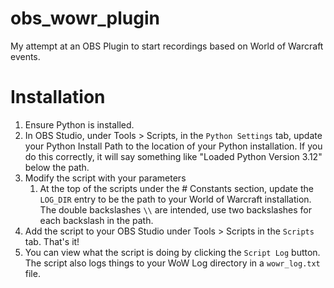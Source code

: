 # obs_wowr_plugin
My attempt at an OBS Plugin to start recordings based on World of Warcraft events.

# Installation
1) Ensure Python is installed.
2) In OBS Studio, under Tools > Scripts, in the `Python Settings` tab, update your 
Python Install Path to the location of your Python installation. If you do this correctly, it will say
something like "Loaded Python Version 3.12" below the path.
3) Modify the script with your parameters
   1) At the top of the scripts under the # Constants section, update the `LOG_DIR` entry to be the path
   to your World of Warcraft installation. The double backslashes `\\` are intended, use two backslashes for
   each backslash in the path. 
4) Add the script to your OBS Studio under Tools > Scripts in the `Scripts` tab. That's it!
5) You can view what the script is doing by clicking the `Script Log` button. The script also logs things
to your WoW Log directory in a `wowr_log.txt` file. 